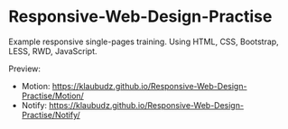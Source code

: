 # Responsive-Web-Design-Practise

Example responsive single-pages training.
Using HTML, CSS, Bootstrap, LESS, RWD, JavaScript.

Preview:
  - Motion: https://klaubudz.github.io/Responsive-Web-Design-Practise/Motion/
  - Notify: https://klaubudz.github.io/Responsive-Web-Design-Practise/Notify/
